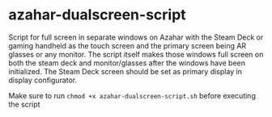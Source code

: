 # azahar-dualscreen-script
Script for full screen in separate windows on Azahar with the Steam Deck or gaming handheld as the touch screen and the primary screen being AR glasses or any monitor. The script itself makes those windows full screen on both the steam deck and monitor/glasses after the windows have been initialized. The Steam Deck screen should be set as primary display in display configurator.

Make sure to run ```chmod +x azahar-dualscreen-script.sh``` before executing the script
